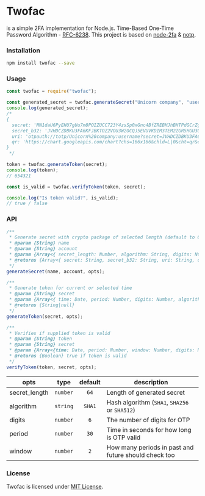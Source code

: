 # Twofac

is a simple 2FA implementation for Node.js.
Time-Based One-Time Password Algorithm - [RFC-6238](https://datatracker.ietf.org/doc/html/rfc6238).
This project is based on [node-2fa](https://github.com/jeremyscalpello/node-2fa) & [notp](https://github.com/guyht/notp).

### Installation
```bash
npm install twofac --save
```

### Usage
```javascript
const twofac = require("twofac");

const generated_secret = twofac.generateSecret("Unicorn company", "username");
console.log(generated_secret);
/*
{
  secret: 'MN1daU6PyEHU7gUu7m8POIZUCC723Y4zsSp0xGnc4BfZREBHJhBHTPdGCrZgi3Bg98n_TuoYsjgESS9MNsmA0g',
  secret_b32: 'JVHDCZDBKU3FA6KFJBKTOZ2VOU3W2OCQJ5EVUVKDIM3TEM2ZGR5HGU3QGB4EO3TDGRBGMWSSIVBEQSTIIJEFIUDEI5BXEWTHNEZUEZZZHBXF6VDVN5MXG2THIVJVGOKNJZZW2QJQM4',
  uri: 'otpauth://totp/Unicorn%20company:username?secret=JVHDCZDBKU3FA6KFJBKTOZ2VOU3W2OCQJ5EVUVKDIM3TEM2ZGR5HGU3QGB4EO3TDGRBGMWSSIVBEQSTIIJEFIUDEI5BXEWTHNEZUEZZZHBXF6VDVN5MXG2THIVJVGOKNJZZW2QJQM4&issuer=Unicorn%20company&algorithm=SHA1&digits=6&period=30',
  qr: 'https://chart.googleapis.com/chart?chs=166x166&chld=L|0&cht=qr&chl=otpauth%3A%2F%2Ftotp%2FUnicorn%2520company%3Ausername%3Fsecret%3DJVHDCZDBKU3FA6KFJBKTOZ2VOU3W2OCQJ5EVUVKDIM3TEM2ZGR5HGU3QGB4EO3TDGRBGMWSSIVBEQSTIIJEFIUDEI5BXEWTHNEZUEZZZHBXF6VDVN5MXG2THIVJVGOKNJZZW2QJQM4%26issuer%3DUnicorn%2520company%26algorithm%3DSHA1%26digits%3D6%26period%3D30'
}
 */

token = twofac.generateToken(secret);
console.log(token);
// 654321

const is_valid = twofac.verifyToken(token, secret);

console.log("Is token valid?", is_valid);
// true / false
```

### API

```javascript
/**
 * Generate secret with crypto package of selected length (default to 64)
 * @param {String} name
 * @param {String} account
 * @param {Array<{ secret_length: Number, algorithm: String, digits: Number, period: Number }>} [opts]
 * @returns {Array<{ secret: String, secret_b32: String, uri: String, qr: String }}
 */
generateSecret(name, account, opts);
```

```javascript
/**
 * Generate token for current or selected time
 * @param {String} secret
 * @param {Array<{ time: Date, period: Number, digits: Number, algorithm: String, counter: Number }>} [opts]
 * @returns {String|null}
 */
generateToken(secret, opts);
```

```javascript
/**
 * Verifies if supplied token is valid
 * @param {String} token
 * @param {String} secret
 * @param {Array<{time: Date, period: Number, window: Number, digits: Number, algorithm: String}>} [opts]
 * @returns {Boolean} true if token is valid
 */
verifyToken(token, secret, opts);
```


| opts          | type     | default | description                                          |
| ------------- | -------- | :-----: | ---------------------------------------------------- |
| secret_length | `number` | `64`    | Length of generated secret                           |
| algorithm     | `string` | `SHA1`  | Hash algorithm (`SHA1`, `SHA256` or `SHA512`)        |
| digits        | `number` | `6`     | The number of digits for OTP                         |
| period        | `number` | `30`    | Time in seconds for how long is OTP valid            |
| window        | `number` | `2`     | How many periods in past and future should check too |

### License

Twofac is licensed under [MIT License](./LICENSE).
